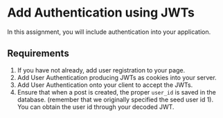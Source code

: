# Add Authentication using JWTs

In this assignment, you will include authentication into your application.

## Requirements

1. If you have not already, add user registration to your page.
1. Add User Authentication producing JWTs as cookies into your server.
1. Add User Authentication onto your client to accept the JWTs.
1. Ensure that when a post is created, the proper `user_id` is saved in the database. (remember that we originally specified the seed user id 1). You can obtain the user id through your decoded JWT.
